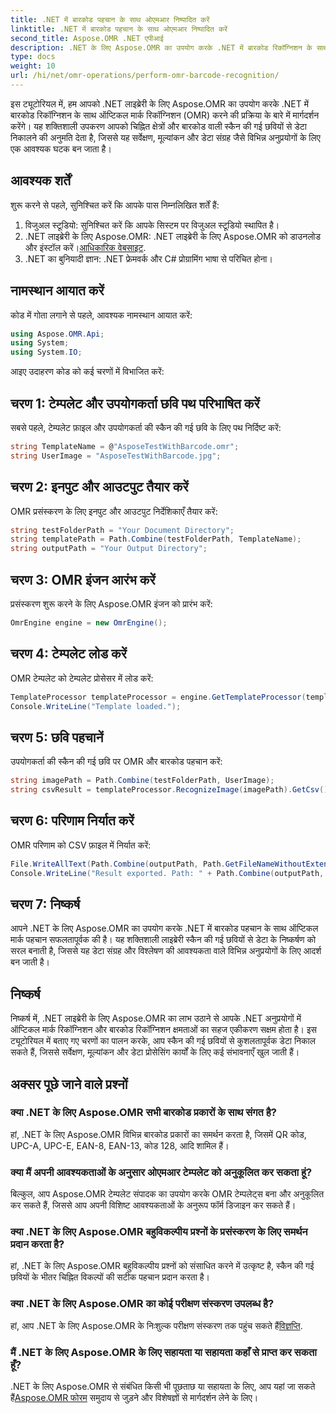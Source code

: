 ```yaml
---
title: .NET में बारकोड पहचान के साथ ओएमआर निष्पादित करें
linktitle: .NET में बारकोड पहचान के साथ ओएमआर निष्पादित करें
second_title: Aspose.OMR .NET एपीआई
description: .NET के लिए Aspose.OMR का उपयोग करके .NET में बारकोड रिकॉग्निशन के साथ ऑप्टिकल मार्क रिकॉग्निशन करना सीखें। स्कैन की गई छवियों से डेटा निष्कर्षण को सरल बनाएं!
type: docs
weight: 10
url: /hi/net/omr-operations/perform-omr-barcode-recognition/
---
```

इस ट्यूटोरियल में, हम आपको .NET लाइब्रेरी के लिए Aspose.OMR का उपयोग करके .NET में बारकोड रिकॉग्निशन के साथ ऑप्टिकल मार्क रिकॉग्निशन (OMR) करने की प्रक्रिया के बारे में मार्गदर्शन करेंगे। यह शक्तिशाली उपकरण आपको चिह्नित क्षेत्रों और बारकोड वाली स्कैन की गई छवियों से डेटा निकालने की अनुमति देता है, जिससे यह सर्वेक्षण, मूल्यांकन और डेटा संग्रह जैसे विभिन्न अनुप्रयोगों के लिए एक आवश्यक घटक बन जाता है।
## आवश्यक शर्तें
शुरू करने से पहले, सुनिश्चित करें कि आपके पास निम्नलिखित शर्तें हैं:
1. विजुअल स्टूडियो: सुनिश्चित करें कि आपके सिस्टम पर विजुअल स्टूडियो स्थापित है।
2.  .NET लाइब्रेरी के लिए Aspose.OMR: .NET लाइब्रेरी के लिए Aspose.OMR को डाउनलोड और इंस्टॉल करें।[आधिकारिक वेबसाइट](https://releases.aspose.com/omr/net/).
3. .NET का बुनियादी ज्ञान: .NET फ्रेमवर्क और C# प्रोग्रामिंग भाषा से परिचित होना।
## नामस्थान आयात करें
कोड में गोता लगाने से पहले, आवश्यक नामस्थान आयात करें:
```csharp
using Aspose.OMR.Api;
using System;
using System.IO;
```
आइए उदाहरण कोड को कई चरणों में विभाजित करें:
## चरण 1: टेम्पलेट और उपयोगकर्ता छवि पथ परिभाषित करें
सबसे पहले, टेम्पलेट फ़ाइल और उपयोगकर्ता की स्कैन की गई छवि के लिए पथ निर्दिष्ट करें:
```csharp
string TemplateName = @"AsposeTestWithBarcode.omr";
string UserImage = "AsposeTestWithBarcode.jpg";
```
## चरण 2: इनपुट और आउटपुट तैयार करें
OMR प्रसंस्करण के लिए इनपुट और आउटपुट निर्देशिकाएँ तैयार करें:
```csharp
string testFolderPath = "Your Document Directory";
string templatePath = Path.Combine(testFolderPath, TemplateName);
string outputPath = "Your Output Directory";
```
## चरण 3: OMR इंजन आरंभ करें
प्रसंस्करण शुरू करने के लिए Aspose.OMR इंजन को प्रारंभ करें:
```csharp
OmrEngine engine = new OmrEngine();
```
## चरण 4: टेम्पलेट लोड करें
OMR टेम्पलेट को टेम्पलेट प्रोसेसर में लोड करें:
```csharp
TemplateProcessor templateProcessor = engine.GetTemplateProcessor(templatePath);
Console.WriteLine("Template loaded.");
```
## चरण 5: छवि पहचानें
उपयोगकर्ता की स्कैन की गई छवि पर OMR और बारकोड पहचान करें:
```csharp
string imagePath = Path.Combine(testFolderPath, UserImage);
string csvResult = templateProcessor.RecognizeImage(imagePath).GetCsv();
```
## चरण 6: परिणाम निर्यात करें
OMR परिणाम को CSV फ़ाइल में निर्यात करें:
```csharp
File.WriteAllText(Path.Combine(outputPath, Path.GetFileNameWithoutExtension(UserImage) + ".csv"), csvResult);
Console.WriteLine("Result exported. Path: " + Path.Combine(outputPath, Path.GetFileNameWithoutExtension(UserImage) + ".csv"));
```
## चरण 7: निष्कर्ष
आपने .NET के लिए Aspose.OMR का उपयोग करके .NET में बारकोड पहचान के साथ ऑप्टिकल मार्क पहचान सफलतापूर्वक की है। यह शक्तिशाली लाइब्रेरी स्कैन की गई छवियों से डेटा के निष्कर्षण को सरल बनाती है, जिससे यह डेटा संग्रह और विश्लेषण की आवश्यकता वाले विभिन्न अनुप्रयोगों के लिए आदर्श बन जाती है।
## निष्कर्ष
निष्कर्ष में, .NET लाइब्रेरी के लिए Aspose.OMR का लाभ उठाने से आपके .NET अनुप्रयोगों में ऑप्टिकल मार्क रिकॉग्निशन और बारकोड रिकॉग्निशन क्षमताओं का सहज एकीकरण सक्षम होता है। इस ट्यूटोरियल में बताए गए चरणों का पालन करके, आप स्कैन की गई छवियों से कुशलतापूर्वक डेटा निकाल सकते हैं, जिससे सर्वेक्षण, मूल्यांकन और डेटा प्रोसेसिंग कार्यों के लिए कई संभावनाएँ खुल जाती हैं।
## अक्सर पूछे जाने वाले प्रश्नों
### क्या .NET के लिए Aspose.OMR सभी बारकोड प्रकारों के साथ संगत है?
हां, .NET के लिए Aspose.OMR विभिन्न बारकोड प्रकारों का समर्थन करता है, जिसमें QR कोड, UPC-A, UPC-E, EAN-8, EAN-13, कोड 128, आदि शामिल हैं।
### क्या मैं अपनी आवश्यकताओं के अनुसार ओएमआर टेम्पलेट को अनुकूलित कर सकता हूं?
बिल्कुल, आप Aspose.OMR टेम्पलेट संपादक का उपयोग करके OMR टेम्पलेट्स बना और अनुकूलित कर सकते हैं, जिससे आप अपनी विशिष्ट आवश्यकताओं के अनुरूप फॉर्म डिजाइन कर सकते हैं।
### क्या .NET के लिए Aspose.OMR बहुविकल्पीय प्रश्नों के प्रसंस्करण के लिए समर्थन प्रदान करता है?
हां, .NET के लिए Aspose.OMR बहुविकल्पीय प्रश्नों को संसाधित करने में उत्कृष्ट है, स्कैन की गई छवियों के भीतर चिह्नित विकल्पों की सटीक पहचान प्रदान करता है।
### क्या .NET के लिए Aspose.OMR का कोई परीक्षण संस्करण उपलब्ध है?
 हां, आप .NET के लिए Aspose.OMR के निःशुल्क परीक्षण संस्करण तक पहुंच सकते हैं[विज्ञप्ति](https://releases.aspose.com/).
### मैं .NET के लिए Aspose.OMR के लिए सहायता या सहायता कहाँ से प्राप्त कर सकता हूँ?
 .NET के लिए Aspose.OMR से संबंधित किसी भी पूछताछ या सहायता के लिए, आप यहां जा सकते हैं[Aspose.OMR फोरम](https://forum.aspose.com/c/omr/38) समुदाय से जुड़ने और विशेषज्ञों से मार्गदर्शन लेने के लिए।
